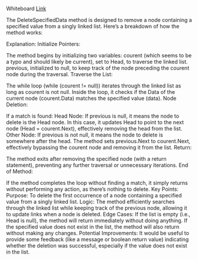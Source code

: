 Whiteboard [Link](https://github.com/Abed1313/LinkedListLibrary/blob/master/StudyLinkedList/assest/DeleteSpecifiedData.jpg)
 
The DeleteSpecifiedData method is designed to remove a node containing a specified value from a singly linked list. Here’s a breakdown of how the method works:

Explanation:
Initialize Pointers:

The method begins by initializing two variables:
courent (which seems to be a typo and should likely be current), set to Head, to traverse the linked list.
previous, initialized to null, to keep track of the node preceding the courent node during the traversal.
Traverse the List:

The while loop (while (courent != null)) iterates through the linked list as long as courent is not null.
Inside the loop, it checks if the Data of the current node (courent.Data) matches the specified value (data).
Node Deletion:

If a match is found:
Head Node: If previous is null, it means the node to delete is the Head node. In this case, it updates Head to point to the next node (Head = courent.Next), effectively removing the head from the list.
Other Node: If previous is not null, it means the node to delete is somewhere after the head. The method sets previous.Next to courent.Next, effectively bypassing the courent node and removing it from the list.
Return:

The method exits after removing the specified node (with a return statement), preventing any further traversal or unnecessary iterations.
End of Method:

If the method completes the loop without finding a match, it simply returns without performing any action, as there’s nothing to delete.
Key Points:
Purpose: To delete the first occurrence of a node containing a specified value from a singly linked list.
Logic:
The method efficiently searches through the linked list while keeping track of the previous node, allowing it to update links when a node is deleted.
Edge Cases:
If the list is empty (i.e., Head is null), the method will return immediately without doing anything.
If the specified value does not exist in the list, the method will also return without making any changes.
Potential Improvements:
It would be useful to provide some feedback (like a message or boolean return value) indicating whether the deletion was successful, especially if the value does not exist in the list.





